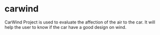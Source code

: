# carwind
CarWind Project is used to evaluate the affection of the air to the car. It will help the user to know if the car have a good design on wind.
